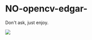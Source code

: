 # NO-opencv-edgar-


Don't ask, just enjoy.



![](https://github.com/ITC5Esbjerg/NO-opencv-edgar-/blob/main/video_waves.gif)
